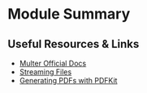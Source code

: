 # Module Summary

## Useful Resources & Links

- [Multer Official Docs](https://github.com/expressjs/multer)
- [Streaming Files](https://medium.freecodecamp.org/node-js-streams-everything-you-need-to-know-c9141306be93)
- [Generating PDFs with PDFKit](http://pdfkit.org/docs/getting_started.html)
